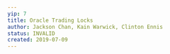 ```yaml
---
yip: 7
title: Oracle Trading Locks
author: Jackson Chan, Kain Warwick, Clinton Ennis
status: INVALID
created: 2019-07-09
---
```

